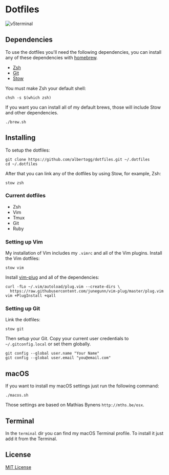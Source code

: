 # Dotfiles

![v5terminal](https://dl.dropboxusercontent.com/s/zybadcuwcm5lyda/v5terminal.png)

## Dependencies

To use the dotfiles you'll need the following dependencies, you can install any
of these dependencies with [homebrew][brew].

- [Zsh][zsh]
- [Git][git]
- [Stow][stow]

You must make Zsh your default shell:

    chsh -s $(which zsh)

If you want you can install all of my default brews, those will include Stow and
other dependencies.

    ./brew.sh

## Installing

To setup the dotfiles:

    git clone https://github.com/albertogg/dotfiles.git ~/.dotfiles
    cd ~/.dotfiles

After that you can link any of the dotfiles by using Stow, for example, Zsh:

    stow zsh

### Current dotfiles

- Zsh
- Vim
- Tmux
- Git
- Ruby

### Setting up Vim

My installation of Vim includes my `.vimrc` and all of the Vim plugins. Install
the Vim dotfiles:

    stow vim

Install [vim-plug][vim-plug] and all of the dependencies:

    curl -fLo ~/.vim/autoload/plug.vim --create-dirs \
      https://raw.githubusercontent.com/junegunn/vim-plug/master/plug.vim
    vim +PlugInstall +qall

### Setting up Git

Link the dotfiles:

    stow git

Then setup your Git. Copy your current user credentials to `~/.gitconfig.local`
or set them globally.

    git config --global user.name "Your Name"
    git config --global user.email "you@email.com"

## macOS

If you want to install my macOS settings just run the following command:

    ./macos.sh

Those settings are based on Mathias Bynens `http://mths.be/osx`.

## Terminal

In the `terminal` dir you can find my macOS Terminal profile. To install it just
add it from the Terminal.

## License

[MIT License][mit]

[mit]: https://github.com/albertogg/dotfiles/blob/master/LICENSE
[vim-plug]: https://github.com/junegunn/vim-plug
[zsh]: http://www.zsh.org
[git]: https://git-scm.com
[stow]: https://www.gnu.org/software/stow/
[brew]: https://brew.sh
